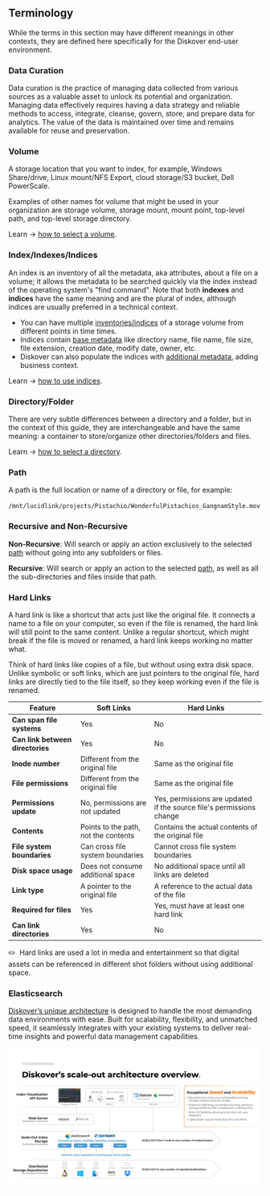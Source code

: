 <p id="terminology"></p>


## Terminology

While the terms in this section may have different meanings in other contexts, they are defined here specifically for the Diskover end-user environment.

<p id="data_curation"></p>

### Data Curation

Data curation is the practice of managing data collected from various sources as a valuable asset to unlock its potential and organization. Managing data effectively requires having a data strategy and reliable methods to access, integrate, cleanse, govern, store, and prepare data for analytics. The value of the data is maintained over time and remains available for reuse and preservation.


<p id="volume"></p>

### Volume

A storage location that you want to index, for example, Windows Share/drive, Linux mount/NFS Export, cloud storage/S3 bucket, Dell PowerScale.

Examples of other names for volume that might be used in your organization are storage volume, storage mount, mount point, top-level path, and top-level storage directory.

Learn → [how to select a volume](#select_volume).


<p id="index"></p>

### Index/Indexes/Indices

An index is an inventory of all the metadata, aka attributes, about a file on a volume; it allows the metadata to be searched quickly via the index instead of the operating system's "find command". Note that both **indexes** and **indices** have the same meaning and are the plural of index, although indices are usually preferred in a technical context.

- You can have multiple [inventories/indices](#indices) of a storage volume from different points in time times.
- Indices contain [base metadata](https://docs.diskoverdata.com/diskover_metadata_catalog.yml/#base_metadata) like directory name, file name, file size, file extension, creation date, modify date, owner, etc.
- Diskover can also populate the indices with [additional metadata](https://docs.diskoverdata.com/diskover_metadata_catalog.yml/#additional_metadata), adding business context.

Learn → [how to use indices](#indices).


<p id="directory"></p>

### Directory/Folder

There are very subtle differences between a directory and a folder, but in the context of this guide, they are interchangeable and have the same meaning: a container to store/organize other directories/folders and files.

Learn → [how to select a directory](#select_directory).


<p id="path"></p>


### Path

A path is the full location or name of a directory or file, for example:

`/mnt/lucidlink/projects/Pistachio/WonderfulPistachios_GangnamStyle.mov`


<p id="recursive"></p>

### Recursive and Non-Recursive

**Non-Recursive**: Will search or apply an action exclusively to the selected [path](#path) without going into any subfolders or files.

**Recursive**: Will search or apply an action to the selected [path](#path), as well as all the sub-directories and files inside that path.


<p id="hardlinks"></p>

### Hard Links

A hard link is like a shortcut that acts just like the original file. It connects a name to a file on your computer, so even if the file is renamed, the hard link will still point to the same content. Unlike a regular shortcut, which might break if the file is moved or renamed, a hard link keeps working no matter what.

Think of hard links like copies of a file, but without using extra disk space. Unlike symbolic or soft links, which are just pointers to the original file, hard links are directly tied to the file itself, so they keep working even if the file is renamed.

| Feature                           | Soft Links                                   | Hard Links                                  |
|-----------------------------------|----------------------------------------------|---------------------------------------------|
| **Can span file systems**         | Yes                                          | No                                          |
| **Can link between directories**  | Yes                                          | No                                          |
| **Inode number**                  | Different from the original file             | Same as the original file                  |
| **File permissions**              | Different from the original file             | Same as the original file                  |
| **Permissions update**            | No, permissions are not updated              | Yes, permissions are updated if the source file's permissions change |
| **Contents**                      | Points to the path, not the contents         | Contains the actual contents of the original file |
| **File system boundaries**        | Can cross file system boundaries             | Cannot cross file system boundaries        |
| **Disk space usage**              | Does not consume additional space            | No additional space until all links are deleted |
| **Link type**                     | A pointer to the original file               | A reference to the actual data of the file |
| **Required for files**            | Yes                                          | Yes, must have at least one hard link      |
| **Can link directories**          | Yes                                          | No                                          |

✏️ &nbsp;Hard links are used a lot in media and entertainment so that digital assets can be referenced in different shot folders without using additional space.


<p id="elasticsearch"></p>

### Elasticsearch

[Diskover’s unique architecture](https://diskoverdata.com/platform/backend/) is designed to handle the most demanding data environments with ease. Built for scalability, flexibility, and unmatched speed, it seamlessly integrates with your existing systems to deliver real-time insights and powerful data management capabilities.

![Image: Diskover Architecture Overview](images/diskover_architecture_overview.png)
